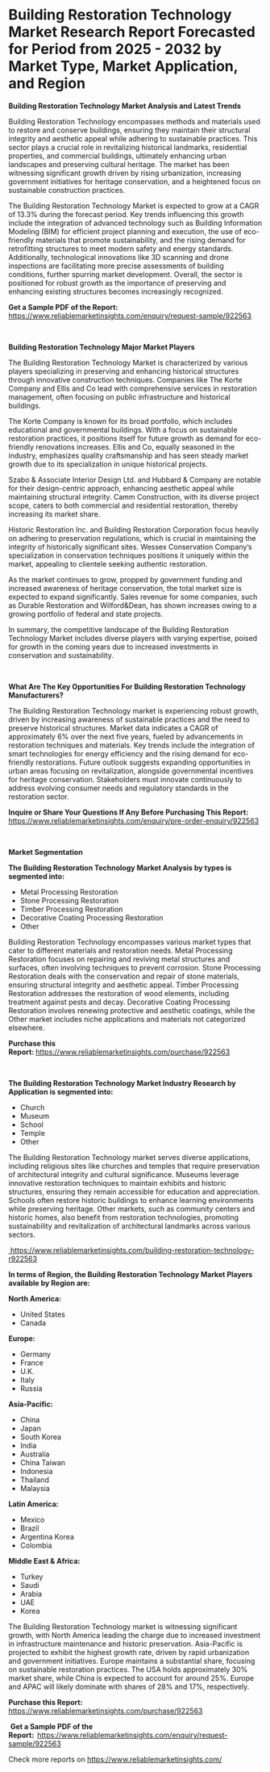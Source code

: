<p><h1>Building Restoration Technology Market Research Report Forecasted for Period from 2025 -  2032 by Market Type, Market Application, and Region</h1></p><p><strong>Building Restoration Technology Market Analysis and Latest Trends</strong></p>
<p><p>Building Restoration Technology encompasses methods and materials used to restore and conserve buildings, ensuring they maintain their structural integrity and aesthetic appeal while adhering to sustainable practices. This sector plays a crucial role in revitalizing historical landmarks, residential properties, and commercial buildings, ultimately enhancing urban landscapes and preserving cultural heritage. The market has been witnessing significant growth driven by rising urbanization, increasing government initiatives for heritage conservation, and a heightened focus on sustainable construction practices.</p><p>The Building Restoration Technology Market is expected to grow at a CAGR of 13.3% during the forecast period. Key trends influencing this growth include the integration of advanced technology such as Building Information Modeling (BIM) for efficient project planning and execution, the use of eco-friendly materials that promote sustainability, and the rising demand for retrofitting structures to meet modern safety and energy standards. Additionally, technological innovations like 3D scanning and drone inspections are facilitating more precise assessments of building conditions, further spurring market development. Overall, the sector is positioned for robust growth as the importance of preserving and enhancing existing structures becomes increasingly recognized.</p></p>
<p><strong>Get a Sample PDF of the Report:&nbsp;</strong> <a href="https://www.reliablemarketinsights.com/enquiry/request-sample/922563?utm_campaign=2888&utm_medium=2&utm_source=Github&utm_content=ia&utm_term=07032025&utm_id=building-restoration-technology">https://www.reliablemarketinsights.com/enquiry/request-sample/922563</a></p>
<p>&nbsp;</p>
<p><strong>Building Restoration Technology Major Market Players</strong></p>
<p><p>The Building Restoration Technology Market is characterized by various players specializing in preserving and enhancing historical structures through innovative construction techniques. Companies like The Korte Company and Ellis and Co lead with comprehensive services in restoration management, often focusing on public infrastructure and historical buildings.</p><p>The Korte Company is known for its broad portfolio, which includes educational and governmental buildings. With a focus on sustainable restoration practices, it positions itself for future growth as demand for eco-friendly renovations increases. Ellis and Co, equally seasoned in the industry, emphasizes quality craftsmanship and has seen steady market growth due to its specialization in unique historical projects.</p><p>Szabo & Associate Interior Design Ltd. and Hubbard & Company are notable for their design-centric approach, enhancing aesthetic appeal while maintaining structural integrity. Camm Construction, with its diverse project scope, caters to both commercial and residential restoration, thereby increasing its market share.</p><p>Historic Restoration Inc. and Building Restoration Corporation focus heavily on adhering to preservation regulations, which is crucial in maintaining the integrity of historically significant sites. Wessex Conservation Company’s specialization in conservation techniques positions it uniquely within the market, appealing to clientele seeking authentic restoration.</p><p>As the market continues to grow, propped by government funding and increased awareness of heritage conservation, the total market size is expected to expand significantly. Sales revenue for some companies, such as Durable Restoration and Wilford&Dean, has shown increases owing to a growing portfolio of federal and state projects.</p><p>In summary, the competitive landscape of the Building Restoration Technology Market includes diverse players with varying expertise, poised for growth in the coming years due to increased investments in conservation and sustainability.</p></p>
<p>&nbsp;</p>
<p><strong>What Are The Key Opportunities For Building Restoration Technology Manufacturers?</strong></p>
<p><p>The Building Restoration Technology market is experiencing robust growth, driven by increasing awareness of sustainable practices and the need to preserve historical structures. Market data indicates a CAGR of approximately 6% over the next five years, fueled by advancements in restoration techniques and materials. Key trends include the integration of smart technologies for energy efficiency and the rising demand for eco-friendly restorations. Future outlook suggests expanding opportunities in urban areas focusing on revitalization, alongside governmental incentives for heritage conservation. Stakeholders must innovate continuously to address evolving consumer needs and regulatory standards in the restoration sector.</p></p>
<p><strong>Inquire or Share Your Questions If Any Before Purchasing This Report:</strong> <a href="https://www.reliablemarketinsights.com/enquiry/pre-order-enquiry/922563?utm_campaign=2888&utm_medium=2&utm_source=Github&utm_content=ia&utm_term=07032025&utm_id=building-restoration-technology">https://www.reliablemarketinsights.com/enquiry/pre-order-enquiry/922563</a></p>
<p>&nbsp;</p>
<p><strong>Market Segmentation</strong></p>
<p><strong>The Building Restoration Technology Market Analysis by types is segmented into:</strong></p>
<p><ul><li>Metal Processing Restoration</li><li>Stone Processing Restoration</li><li>Timber Processing Restoration</li><li>Decorative Coating Processing Restoration</li><li>Other</li></ul></p>
<p><p>Building Restoration Technology encompasses various market types that cater to different materials and restoration needs. Metal Processing Restoration focuses on repairing and reviving metal structures and surfaces, often involving techniques to prevent corrosion. Stone Processing Restoration deals with the conservation and repair of stone materials, ensuring structural integrity and aesthetic appeal. Timber Processing Restoration addresses the restoration of wood elements, including treatment against pests and decay. Decorative Coating Processing Restoration involves renewing protective and aesthetic coatings, while the Other market includes niche applications and materials not categorized elsewhere.</p></p>
<p><strong>Purchase this Report:&nbsp;</strong><a href="https://www.reliablemarketinsights.com/purchase/922563?utm_campaign=2888&utm_medium=2&utm_source=Github&utm_content=ia&utm_term=07032025&utm_id=building-restoration-technology">https://www.reliablemarketinsights.com/purchase/922563</a></p>
<p>&nbsp;</p>
<p><strong>The Building Restoration Technology Market Industry Research by Application is segmented into:</strong></p>
<p><ul><li>Church</li><li>Museum</li><li>School</li><li>Temple</li><li>Other</li></ul></p>
<p><p>The Building Restoration Technology market serves diverse applications, including religious sites like churches and temples that require preservation of architectural integrity and cultural significance. Museums leverage innovative restoration techniques to maintain exhibits and historic structures, ensuring they remain accessible for education and appreciation. Schools often restore historic buildings to enhance learning environments while preserving heritage. Other markets, such as community centers and historic homes, also benefit from restoration technologies, promoting sustainability and revitalization of architectural landmarks across various sectors.</p></p>
<p><a href="https://www.reliablemarketinsights.com/building-restoration-technology-r922563?utm_campaign=2888&utm_medium=2&utm_source=Github&utm_content=ia&utm_term=07032025&utm_id=building-restoration-technology">&nbsp;https://www.reliablemarketinsights.com/building-restoration-technology-r922563</a></p>
<p><strong>In terms of Region, the Building Restoration Technology Market Players available by Region are:</strong></p>
<p>
    <p> <strong> North America: </strong>
        <ul>
            <li>United States</li>
            <li>Canada</li>
        </ul>
        </p> 
    <p> <strong> Europe: </strong>
        <ul>
            <li>Germany</li>
            <li>France</li>
            <li>U.K.</li>
            <li>Italy</li>
            <li>Russia</li>
        </ul>
        </p> 
    <p> <strong> Asia-Pacific: </strong>
        <ul>
            <li>China</li>
            <li>Japan</li>
            <li>South Korea</li>
            <li>India</li>
            <li>Australia</li>
            <li>China Taiwan</li>
            <li>Indonesia</li>
            <li>Thailand</li>
            <li>Malaysia</li>
        </ul>
        </p> 
    <p> <strong> Latin America: </strong>
        <ul>
            <li>Mexico</li>
            <li>Brazil</li>
            <li>Argentina Korea</li>
            <li>Colombia</li>
        </ul>
        </p> 
    <p> <strong> Middle East & Africa: </strong>
        <ul>
            <li>Turkey</li>
            <li>Saudi</li>
            <li>Arabia</li>
            <li>UAE</li>
            <li>Korea</li>
        </ul>
    </p>
    </p>
<p><p>The Building Restoration Technology market is witnessing significant growth, with North America leading the charge due to increased investment in infrastructure maintenance and historic preservation. Asia-Pacific is projected to exhibit the highest growth rate, driven by rapid urbanization and government initiatives. Europe maintains a substantial share, focusing on sustainable restoration practices. The USA holds approximately 30% market share, while China is expected to account for around 25%. Europe and APAC will likely dominate with shares of 28% and 17%, respectively.</p></p>
<p><strong>Purchase this Report: </strong><a href="https://www.reliablemarketinsights.com/purchase/922563?utm_campaign=2888&utm_medium=2&utm_source=Github&utm_content=ia&utm_term=07032025&utm_id=building-restoration-technology">https://www.reliablemarketinsights.com/purchase/922563</a></p>
<p>&nbsp;<strong>Get a Sample PDF of the Report:&nbsp;&nbsp;</strong><a href="https://www.reliablemarketinsights.com/enquiry/request-sample/922563?utm_campaign=2888&utm_medium=2&utm_source=Github&utm_content=ia&utm_term=07032025&utm_id=building-restoration-technology">https://www.reliablemarketinsights.com/enquiry/request-sample/922563</a></p>
<p><strong></strong></p>
<p>Check more reports on <a href="https://www.reliablemarketinsights.com/?utm_campaign=2888&utm_medium=2&utm_source=Github&utm_content=ia&utm_term=07032025&utm_id=building-restoration-technology">https://www.reliablemarketinsights.com/</a></p>